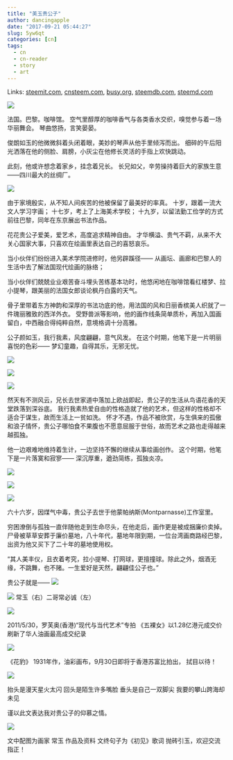 ```yaml
---
title: "美玉贵公子"
author: dancingapple
date: "2017-09-21 05:44:27"
slug: 5yw6qt
categories: [cn]
tags: 
  - cn
  - cn-reader
  - story
  - art
---
```


Links: [steemit.com](https://steemit.com/cn/@dancingapple/5yw6qt), [cnsteem.com](https://cnsteem.com/cn/@dancingapple/5yw6qt), [busy.org](https://busy.org/cn/@dancingapple/5yw6qt), [steemdb.com](https://steemdb.com/cn/@dancingapple/5yw6qt), [steemd.com](https://steemd.com/cn/@dancingapple/5yw6qt)

![](https://steemitimages.com/DQmcaasga5iCrV1re1pSpfcqZzqiT7BFKD8RtnFJiuVfwgy/image.png)

法国。巴黎。咖啡馆。
空气里醇厚的咖啡香气与各类香水交织，嗅觉参与着一场华丽舞会。
琴曲悠扬，言笑晏晏。

俊朗如玉的他微微斜着头闭着眼，美妙的琴声从他手里倾泻而出。
细碎的午后阳光洒落在他的侧脸、肩膀，小灰尘在他修长灵活的手指上欢快跳动。

此刻，他或许想念着家乡，挂念着兄长。
长兄如父，辛劳操持着巨大的家族生意——四川最大的丝绸厂。

![](https://steemitimages.com/DQmWVXGUj8yeF1yj3dg4PqwAG1mZV9tcJ7fWi9dWGqbcouQ/image.png)

由于家境殷实，从不知人间疾苦的他被保留了最美好的率真。
十岁，跟着一流大文人学习字画；
十七岁，考上了上海美术学校；
十九岁，以留法勤工俭学的方式前往巴黎，同年在东京展出书法作品。

花花贵公子爱美，爱艺术，高度追求精神自由。
才华横溢、贵气不羁，从来不大关心国家大事，只喜欢在绘画里表达自己的喜怒哀乐。

当小伙伴们纷纷进入美术学院进修时，他另辟蹊径——
从画坛、画廊和巴黎人的生活中去了解法国现代绘画的脉络；

当小伙伴们兢兢业业艰苦奋斗埋头苦练基本功时，他悠闲地在咖啡馆看红楼梦、拉小提琴，跟美丽的法国女郎谈论枫丹白露的天气。

骨子里带着东方神韵和深厚的书法功底的他，用法国的风和日丽香槟美人织就了一件瑰丽雅致的西洋外衣。
受野兽派等影响，他的画作线条简单质朴，再加入国画留白，中西融合得纯粹自然，意境格调十分高雅。

公子颜如玉，我行我素，风度翩翩，意气风发。
在这个时期，他笔下是一片明丽喜悦的色彩——
梦幻童趣，自得其乐，无邪无忧。

![](https://steemitimages.com/DQmPHG5pQhnCPR1S3r2kZYkbydBGzGY824VdKSxxQ4CbgbU/image.png)

![](https://steemitimages.com/DQmNNpMXvDx5uqHBcmFVBHnFyAurijL2N26kgsu4BEsQyNj/image.png)

![](https://steemitimages.com/DQmT7gdK1hBExN3jhVeoc7EmHUDzCqVzG53rnTWYvy7hvWj/image.png)

然天有不测风云，兄长去世家道中落加上欧战即起，贵公子的生活从鸟语花香的天堂跌落到深谷底。
我行我素热爱自由的性格造就了他的艺术，但这样的性格却不适合于谋生，故而生活上一贫如洗。
怀才不遇，作品不被欣赏，与生俱来的孤傲和浪子情怀，贵公子哪怕食不果腹也不愿意屈服于世俗，故而艺术之路也走得越来越孤独。

他一边艰难地维持着生计，一边坚持不懈的继续从事绘画创作。
这个时期，他笔下是一片落寞和寂寥——
深沉厚重，遒劲简练，孤独炎凉。

![](https://steemitimages.com/DQmVmfphJ18CG3gnQjNq84vLLs6GjdF8ZBYv6pqUvxZL9yg/image.png)

![](https://steemitimages.com/DQmeRUp7Pjay6EDNhfQaAyTXmm3HWs3gaMbedZKg2G4xy8D/image.png)

![](https://steemitimages.com/DQmckgpbQGQgmtUzC3xhT4QRJFLqgZDgfC3XKiTarAQdV2T/image.png)

六十六岁，因煤气中毒，贵公子去世于他蒙帕纳斯(Montparnasse)工作室里。

穷困潦倒与孤独一直伴随他走到生命尽头，在他走后，画作更是被成捆廉价卖掉。
尸骨被草草安葬于廉价墓地，八十年代，墓地年限到期，一位台湾画商路经巴黎，出资为他又买下了二十年的墓地使用权。


“其人美丰仪，且衣着考究，拉小提琴、打网球，更擅撞球。除此之外，烟酒无缘，不跳舞，也不赌。一生爱好是天然，翩翩佳公子也。”

贵公子就是——
![](https://steemitimages.com/DQmQTRwbdUto8qv19yPD2GEDpiWkT1s3eumheTJHcGhwpvK/image.png)

![](https://steemitimages.com/DQmbgs2pNJQPujvoQrVUh4RSynbQ4ULuo36XKL6r4rnuXGz/image.png)
常玉（右）二哥常必诚（左）

![](https://steemitimages.com/DQmcH4kSsCFXAdQebESMmPDDNvCgbaziiKp1GdxoGQnQhwX/image.png)

2011/5/30，罗芙奥(香港)“现代与当代艺术”专拍
《五裸女》以1.28亿港元成交价刷新了华人油画最高成交纪录

![](https://steemitimages.com/DQmZAToz6qGb9y1VHnQ1e6rP1TRcng1NTBL9xxu3MLvK56C/image.png)

《花豹》 1931年作，油彩画布，9月30日即将于香港苏富比拍出， 拭目以待！


![](https://steemitimages.com/DQmYLGd4JXQMmeerWmrPNSKEptczuGmBYcG8gub6YXgfP1J/image.png)


抬头是漫天星火太闪
回头是陌生许多嘴脸
垂头是自己一双脚尖
我要的攀山跨海却未见

谨以此文表达我对贵公子的仰慕之情。

![](https://steemitimages.com/DQmZbQXgtkpvna6wKVL1F4joLkdsLknzyTxs5mvauL5MQgG/image.png)




文中配图为画家 常玉 作品及资料
文终句子为《初见》歌词
抛砖引玉，欢迎交流指正！

